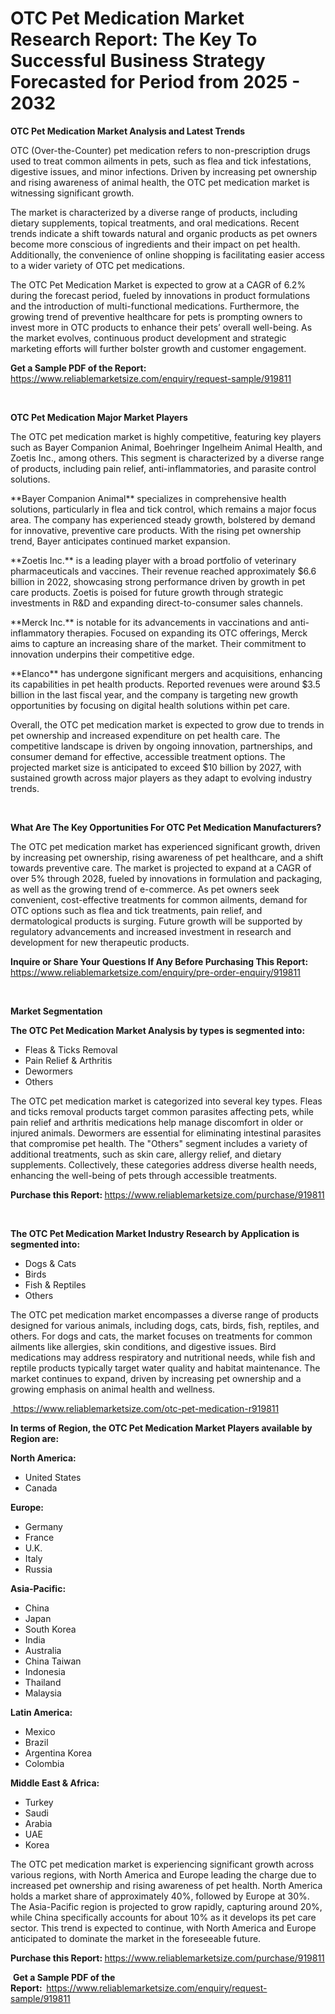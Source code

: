 <p><h1>OTC Pet Medication Market Research Report: The Key To Successful Business Strategy Forecasted for Period from 2025 - 2032</h1></p><p><strong>OTC Pet Medication Market Analysis and Latest Trends</strong></p>
<p><p>OTC (Over-the-Counter) pet medication refers to non-prescription drugs used to treat common ailments in pets, such as flea and tick infestations, digestive issues, and minor infections. Driven by increasing pet ownership and rising awareness of animal health, the OTC pet medication market is witnessing significant growth.</p><p>The market is characterized by a diverse range of products, including dietary supplements, topical treatments, and oral medications. Recent trends indicate a shift towards natural and organic products as pet owners become more conscious of ingredients and their impact on pet health. Additionally, the convenience of online shopping is facilitating easier access to a wider variety of OTC pet medications.</p><p>The OTC Pet Medication Market is expected to grow at a CAGR of 6.2% during the forecast period, fueled by innovations in product formulations and the introduction of multi-functional medications. Furthermore, the growing trend of preventive healthcare for pets is prompting owners to invest more in OTC products to enhance their pets’ overall well-being. As the market evolves, continuous product development and strategic marketing efforts will further bolster growth and customer engagement.</p></p>
<p><strong>Get a Sample PDF of the Report:&nbsp;</strong> <a href="https://www.reliablemarketsize.com/enquiry/request-sample/919811?utm_campaign=1898&utm_medium=2&utm_source=Github&utm_content=ia&utm_term=18042025&utm_id=otc-pet-medication">https://www.reliablemarketsize.com/enquiry/request-sample/919811</a></p>
<p>&nbsp;</p>
<p><strong>OTC Pet Medication Major Market Players</strong></p>
<p><p>The OTC pet medication market is highly competitive, featuring key players such as Bayer Companion Animal, Boehringer Ingelheim Animal Health, and Zoetis Inc., among others. This segment is characterized by a diverse range of products, including pain relief, anti-inflammatories, and parasite control solutions.</p><p>**Bayer Companion Animal** specializes in comprehensive health solutions, particularly in flea and tick control, which remains a major focus area. The company has experienced steady growth, bolstered by demand for innovative, preventive care products. With the rising pet ownership trend, Bayer anticipates continued market expansion.</p><p>**Zoetis Inc.** is a leading player with a broad portfolio of veterinary pharmaceuticals and vaccines. Their revenue reached approximately $6.6 billion in 2022, showcasing strong performance driven by growth in pet care products. Zoetis is poised for future growth through strategic investments in R&D and expanding direct-to-consumer sales channels.</p><p>**Merck Inc.** is notable for its advancements in vaccinations and anti-inflammatory therapies. Focused on expanding its OTC offerings, Merck aims to capture an increasing share of the market. Their commitment to innovation underpins their competitive edge.</p><p>**Elanco** has undergone significant mergers and acquisitions, enhancing its capabilities in pet health products. Reported revenues were around $3.5 billion in the last fiscal year, and the company is targeting new growth opportunities by focusing on digital health solutions within pet care.</p><p>Overall, the OTC pet medication market is expected to grow due to trends in pet ownership and increased expenditure on pet health care. The competitive landscape is driven by ongoing innovation, partnerships, and consumer demand for effective, accessible treatment options. The projected market size is anticipated to exceed $10 billion by 2027, with sustained growth across major players as they adapt to evolving industry trends.</p></p>
<p>&nbsp;</p>
<p><strong>What Are The Key Opportunities For OTC Pet Medication Manufacturers?</strong></p>
<p><p>The OTC pet medication market has experienced significant growth, driven by increasing pet ownership, rising awareness of pet healthcare, and a shift towards preventive care. The market is projected to expand at a CAGR of over 5% through 2028, fueled by innovations in formulation and packaging, as well as the growing trend of e-commerce. As pet owners seek convenient, cost-effective treatments for common ailments, demand for OTC options such as flea and tick treatments, pain relief, and dermatological products is surging. Future growth will be supported by regulatory advancements and increased investment in research and development for new therapeutic products.</p></p>
<p><strong>Inquire or Share Your Questions If Any Before Purchasing This Report:</strong> <a href="https://www.reliablemarketsize.com/enquiry/pre-order-enquiry/919811?utm_campaign=1898&utm_medium=2&utm_source=Github&utm_content=ia&utm_term=18042025&utm_id=otc-pet-medication">https://www.reliablemarketsize.com/enquiry/pre-order-enquiry/919811</a></p>
<p>&nbsp;</p>
<p><strong>Market Segmentation</strong></p>
<p><strong>The OTC Pet Medication Market Analysis by types is segmented into:</strong></p>
<p><ul><li>Fleas & Ticks Removal</li><li>Pain Relief & Arthritis</li><li>Dewormers</li><li>Others</li></ul></p>
<p><p>The OTC pet medication market is categorized into several key types. Fleas and ticks removal products target common parasites affecting pets, while pain relief and arthritis medications help manage discomfort in older or injured animals. Dewormers are essential for eliminating intestinal parasites that compromise pet health. The "Others" segment includes a variety of additional treatments, such as skin care, allergy relief, and dietary supplements. Collectively, these categories address diverse health needs, enhancing the well-being of pets through accessible treatments.</p></p>
<p><strong>Purchase this Report:&nbsp;</strong><a href="https://www.reliablemarketsize.com/purchase/919811?utm_campaign=1898&utm_medium=2&utm_source=Github&utm_content=ia&utm_term=18042025&utm_id=otc-pet-medication">https://www.reliablemarketsize.com/purchase/919811</a></p>
<p>&nbsp;</p>
<p><strong>The OTC Pet Medication Market Industry Research by Application is segmented into:</strong></p>
<p><ul><li>Dogs & Cats</li><li>Birds</li><li>Fish & Reptiles</li><li>Others</li></ul></p>
<p><p>The OTC pet medication market encompasses a diverse range of products designed for various animals, including dogs, cats, birds, fish, reptiles, and others. For dogs and cats, the market focuses on treatments for common ailments like allergies, skin conditions, and digestive issues. Bird medications may address respiratory and nutritional needs, while fish and reptile products typically target water quality and habitat maintenance. The market continues to expand, driven by increasing pet ownership and a growing emphasis on animal health and wellness.</p></p>
<p><a href="https://www.reliablemarketsize.com/otc-pet-medication-r919811?utm_campaign=1898&utm_medium=2&utm_source=Github&utm_content=ia&utm_term=18042025&utm_id=otc-pet-medication">&nbsp;https://www.reliablemarketsize.com/otc-pet-medication-r919811</a></p>
<p><strong>In terms of Region, the OTC Pet Medication Market Players available by Region are:</strong></p>
<p>
    <p> <strong> North America: </strong>
        <ul>
            <li>United States</li>
            <li>Canada</li>
        </ul>
        </p> 
    <p> <strong> Europe: </strong>
        <ul>
            <li>Germany</li>
            <li>France</li>
            <li>U.K.</li>
            <li>Italy</li>
            <li>Russia</li>
        </ul>
        </p> 
    <p> <strong> Asia-Pacific: </strong>
        <ul>
            <li>China</li>
            <li>Japan</li>
            <li>South Korea</li>
            <li>India</li>
            <li>Australia</li>
            <li>China Taiwan</li>
            <li>Indonesia</li>
            <li>Thailand</li>
            <li>Malaysia</li>
        </ul>
        </p> 
    <p> <strong> Latin America: </strong>
        <ul>
            <li>Mexico</li>
            <li>Brazil</li>
            <li>Argentina Korea</li>
            <li>Colombia</li>
        </ul>
        </p> 
    <p> <strong> Middle East & Africa: </strong>
        <ul>
            <li>Turkey</li>
            <li>Saudi</li>
            <li>Arabia</li>
            <li>UAE</li>
            <li>Korea</li>
        </ul>
    </p>
    </p>
<p><p>The OTC pet medication market is experiencing significant growth across various regions, with North America and Europe leading the charge due to increased pet ownership and rising awareness of pet health. North America holds a market share of approximately 40%, followed by Europe at 30%. The Asia-Pacific region is projected to grow rapidly, capturing around 20%, while China specifically accounts for about 10% as it develops its pet care sector. This trend is expected to continue, with North America and Europe anticipated to dominate the market in the foreseeable future.</p></p>
<p><strong>Purchase this Report: </strong><a href="https://www.reliablemarketsize.com/purchase/919811?utm_campaign=1898&utm_medium=2&utm_source=Github&utm_content=ia&utm_term=18042025&utm_id=otc-pet-medication">https://www.reliablemarketsize.com/purchase/919811</a></p>
<p>&nbsp;<strong>Get a Sample PDF of the Report:&nbsp;&nbsp;</strong><a href="https://www.reliablemarketsize.com/enquiry/request-sample/919811?utm_campaign=1898&utm_medium=2&utm_source=Github&utm_content=ia&utm_term=18042025&utm_id=otc-pet-medication">https://www.reliablemarketsize.com/enquiry/request-sample/919811</a></p>
<p><strong></strong></p>
<p><p></p><p></p><p></p></p>